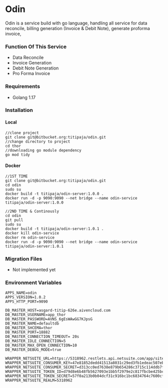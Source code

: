 # Odin

Odin is a service build with go language, handling all service for data reconcile, billing generation (Invoice & Debit Note), generate proforma invoice,

### Function Of This Service
- Data Reconcile
- Invoice Generation
- Debit Note Generation
- Pro Forma Invoice

### Requirements
- Golang 1.17

### Installation
#### Local
```shell
//clone project
git clone git@bitbucket.org:titipaja/odin.git
//change directory to project
cd thor
//downloading go module dependency
go mod tidy
```
#### Docker
```shell
//1ST TIME
git clone git@bitbucket.org:titipaja/odin.git
cd odin
sudo su
docker build -t titipaja/odin-server:1.0.0 .
docker run -d -p 9090:9090 --net bridge --name odin-service titipaja/odin-server:1.0.0

//2ND TIME & Continously
cd odin
git pull
sudo su
docker build -t titipaja/odin-server:1.0.1 .
docker kill odin-service
docker rm odin-service
docker run -d -p 9090:9090 --net bridge --name odin-service titipaja/odin-server:1.0.1
```
### Migration Files
- Not implemented yet

### Environment Variables
 ```
APPS_NAME=odin
APPS_VERSION=1.0.2
APPS_HTTP_PORT=9090

DB_MASTER_HOST=asgard-titip-626e.aivencloud.com
DB_MASTER_USERNAME=app_thor
DB_MASTER_PASSWORD=AVNS_6gEsWAwGG7KJpsG
DB_MASTER_NAME=defaultdb
DB_MASTER_SHCEMA=thor
DB_MASTER_PORT=18882
DB_MASTER_CONNECTION_TIMEOUT= 20s
DB_MASTER_IDLE_CONNECTION=5
DB_MASTER_MAX_OPEN_CONNECTION=10
DB_MASTER_DEBUG_MODE=true

WRAPPER_NETSUITE_URL=https://5318962.restlets.api.netsuite.com/app/site/hosting/restlet.nl
WRAPPER_NETSUITE_CONSUMER_KEY=47e81852dedd41513a8031c29ed3fb1edeac507ebde8e4b0f8a8c366f07922a8
WRAPPER_NETSUITE_CONSUMER_SECRET=d313cc0ed7638e879b654286c3715c114ddb7f79ba73c9900ca3e1ef7c2c9392
WRAPPER_NETSUITE_TOKEN_ID=d79d8e6b48fb5627093e1bb5f2979e2c817fbcbe425bcc7d17bc9f3def29b9e8
WRAPPER_NETSUITE_TOKEN_SECRET=57f0a213b0b04dcf31c916bc1bc6834764c7600cf6aa0bf7d61898a4e2c8810e
WRAPPER_NETSUITE_REALM=5318962
 ```